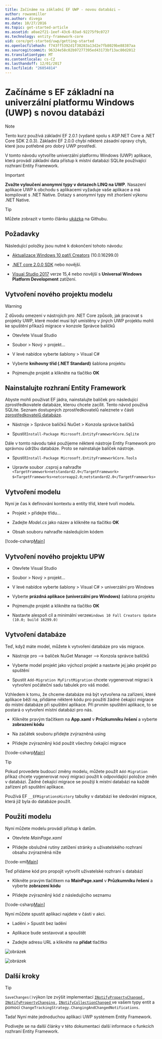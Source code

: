 ```yaml
---
title: Začínáme na základní EF UWP - novou databázi –
author: rowanmiller
ms.author: divega
ms.date: 10/27/2016
ms.topic: get-started-article
ms.assetid: a0ae2f21-1eef-43c6-83ad-92275f9c0727
ms.technology: entity-framework-core
uid: core/get-started/uwp/getting-started
ms.openlocfilehash: f743ff5392d1f30283a13d2e7fb8029be88387aa
ms.sourcegitcommit: 96324e58c02b97277395ed43173bf13ac80d2012
ms.translationtype: MT
ms.contentlocale: cs-CZ
ms.lasthandoff: 12/01/2017
ms.locfileid: "26054814"
---
```

# <a name="getting-started-with-ef-core-on-universal-windows-platform-uwp-with-a-new-database"></a>Začínáme s EF základní na univerzální platformu Windows (UWP) s novou databázi

> [!NOTE]
> Tento kurz používá základní EF 2.0.1 (vydané spolu s ASP.NET Core a .NET Core SDK 2.0.3). Základní EF 2.0.0 chybí některé zásadní opravy chyb, které jsou potřebné pro dobrý UWP prostředí.

V tomto návodu vytvoříte univerzální platformu Windows (UWP) aplikace, která provádí základní data přístup k místní databázi SQLite používající rozhraní Entity Framework.

> [!IMPORTANT]
> **Zvažte vyloučení anonymní typy v dotazech LINQ na UWP**. Nasazení aplikace UWP k obchodu s aplikacemi vyžaduje vaše aplikace a má kompilovat s .NET Native. Dotazy s anonymní typy mít zhoršení výkonu .NET Native.

> [!TIP]
> Můžete zobrazit v tomto článku [ukázka](https://github.com/aspnet/EntityFramework.Docs/tree/master/samples/core/GetStarted/UWP/UWP.SQLite) na Githubu.

## <a name="prerequisites"></a>Požadavky

Následující položky jsou nutné k dokončení tohoto návodu:

* [Aktualizace Windows 10 patří Creators](https://support.microsoft.com/en-us/help/4027667/windows-update-windows-10) (10.0.16299.0)

* [.NET core 2.0.0 SDK](https://www.microsoft.com/net/core) nebo novější.

* [Visual Studio 2017](https://www.visualstudio.com/downloads/) verze 15,4 nebo novější s **Universal Windows Platform Development** zatížení.

## <a name="create-a-new-model-project"></a>Vytvoření nového projektu modelu

> [!WARNING]
> Z důvodu omezení v nástrojích pro .NET Core způsob, jak pracovat s projekty UWP, které model musí být umístěny v jiných UWP projektu mohli ke spuštění příkazů migrace v konzole Správce balíčků

* Otevřete Visual Studio

* Soubor > Nový > projekt...

* V levé nabídce vyberte šablony > Visual C#

* Vyberte **knihovny tříd (.NET Standard)** šablona projektu

* Pojmenujte projekt a klikněte na tlačítko **OK**

## <a name="install-entity-framework"></a>Nainstalujte rozhraní Entity Framework

Abyste mohli používat EF jádra, nainstalujte balíček pro následující zprostředkovatele databáze, kterou chcete zacílit. Tento návod používá SQLite. Seznam dostupných zprostředkovatelů naleznete v části [zprostředkovatelů databáze](../../providers/index.md).

* Nástroje > Správce balíčků NuGet > Konzola správce balíčků

* Spustit`Install-Package Microsoft.EntityFrameworkCore.Sqlite`

Dále v tomto návodu také použijeme některé nástroje Entity Framework pro správnou údržbu databáze. Proto se nainstaluje balíček nástroje.

* Spustit`Install-Package Microsoft.EntityFrameworkCore.Tools`

* Upravte soubor .csproj a nahraďte `<TargetFramework>netstandard2.0</TargetFramework>` s`<TargetFrameworks>netcoreapp2.0;netstandard2.0</TargetFrameworks>`

## <a name="create-your-model"></a>Vytvoření modelu

Nyní je čas k definování kontextu a entity tříd, které tvoří modelu.

* Projekt > přidejte třídu...

* Zadejte *Model.cs* jako název a klikněte na tlačítko **OK**

* Obsah souboru nahraďte následujícím kódem

[!code-csharp[Main](../../../../samples/core/GetStarted/UWP/UWP.Model/Model.cs)]

## <a name="create-a-new-uwp-project"></a>Vytvoření nového projektu UPW

* Otevřete Visual Studio

* Soubor > Nový > projekt...

* V levé nabídce vyberte šablony > Visual C# > univerzální pro Windows

* Vyberte **prázdná aplikace (univerzální pro Windows)** šablona projektu

* Pojmenujte projekt a klikněte na tlačítko **OK**

* Nastavte alespoň cíl a minimální verze`Windows 10 Fall Creators Update (10.0; build 16299.0)`

## <a name="create-your-database"></a>Vytvoření databáze

Teď, když máte model, můžete k vytvoření databáze pro vás migrace.

* Nástroje pro –> balíček NuGet Manager –> Konzola správce balíčků

* Vyberte model projekt jako výchozí projekt a nastavte jej jako projekt po spuštění

* Spustit `Add-Migration MyFirstMigration` chcete vygenerovat migraci k vytvoření počáteční sadu tabulek pro váš model.

Vzhledem k tomu, že chceme databáze má být vytvořena na zařízení, které aplikace běží na, přidáme některé kódu pro použití žádné čekající migrace do místní databáze při spuštění aplikace. Při prvním spuštění aplikace, to se postará o vytvoření místní databázi pro nás.

* Klikněte pravým tlačítkem na **App.xaml** v **Průzkumníku řešení** a vyberte **zobrazení kódu**

* Na začátek souboru přidejte zvýrazněná using

* Přidejte zvýrazněný kód použít všechny čekající migrace

[!code-csharp[Main](../../../../samples/core/GetStarted/UWP/UWP.SQLite/App.xaml.cs?highlight=1,25-28)]

> [!TIP]  
> Pokud provedete budoucí změny modelu, můžete použít `Add-Migration` příkaz chcete vygenerovat nový migraci použít k odpovídající položce změn v databázi. Žádné čekající migrace se použijí k místní databázi na každé zařízení při spuštění aplikace.
>
>Používá EF `__EFMigrationsHistory` tabulky v databázi ke sledování migrace, která již byla do databáze použít.

## <a name="use-your-model"></a>Použití modelu

Nyní můžete modelu provádí přístup k datům.

* Otevřete *MainPage.xaml*

* Přidejte obslužné rutiny zatížení stránky a uživatelského rozhraní obsahu zvýrazněná níže

[!code-xml[Main](../../../../samples/core/GetStarted/UWP/UWP.SQLite/MainPage.xaml?highlight=9,11-23)]

Teď přidáme kód pro propojit vytvořit uživatelské rozhraní s databází

* Klikněte pravým tlačítkem na **MainPage.xaml** v **Průzkumníku řešení** a vyberte **zobrazení kódu**

* Přidejte zvýrazněný kód z následujícího seznamu

[!code-csharp[Main](../../../../samples/core/GetStarted/UWP/UWP.SQLite/MainPage.xaml.cs?highlight=30-48)]

Nyní můžete spustit aplikaci najdete v části v akci.

* Ladění > Spustit bez ladění

* Aplikace bude sestavovat a spouštět

* Zadejte adresu URL a klikněte na **přidat** tlačítko

![obrázek](_static/create.png)

![obrázek](_static/list.png)

## <a name="next-steps"></a>Další kroky

> [!TIP]
> `SaveChanges()`výkon lze zvýšit implementací [ `INotifyPropertyChanged` ](https://msdn.microsoft.com/en-us/library/system.componentmodel.inotifypropertychanged.aspx), [ `INotifyPropertyChanging` ](https://msdn.microsoft.com/en-us/library/system.componentmodel.inotifypropertychanging.aspx), [ `INotifyCollectionChanged` ](https://msdn.microsoft.com/en-us/library/system.collections.specialized.inotifycollectionchanged.aspx) ve vašem typy entit a pomocí `ChangeTrackingStrategy.ChangingAndChangedNotifications`.

Tada! Nyní máte jednoduchou aplikaci UWP systémem Entity Framework.

Podívejte se na další články v této dokumentaci další informace o funkcích rozhraní Entity Framework.
